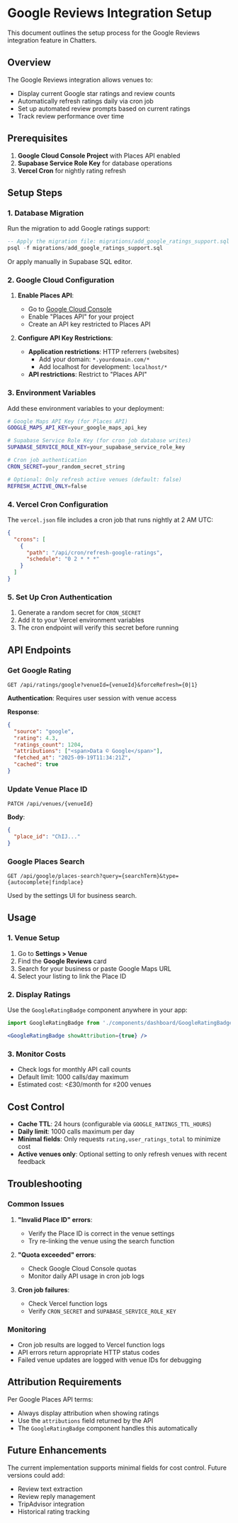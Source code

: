 # Google Reviews Integration Setup

This document outlines the setup process for the Google Reviews integration feature in Chatters.

## Overview

The Google Reviews integration allows venues to:
- Display current Google star ratings and review counts
- Automatically refresh ratings daily via cron job
- Set up automated review prompts based on current ratings
- Track review performance over time

## Prerequisites

1. **Google Cloud Console Project** with Places API enabled
2. **Supabase Service Role Key** for database operations
3. **Vercel Cron** for nightly rating refresh

## Setup Steps

### 1. Database Migration

Run the migration to add Google ratings support:

```sql
-- Apply the migration file: migrations/add_google_ratings_support.sql
psql -f migrations/add_google_ratings_support.sql
```

Or apply manually in Supabase SQL editor.

### 2. Google Cloud Configuration

1. **Enable Places API**:
   - Go to [Google Cloud Console](https://console.cloud.google.com/)
   - Enable "Places API" for your project
   - Create an API key restricted to Places API

2. **Configure API Key Restrictions**:
   - **Application restrictions**: HTTP referrers (websites)
     - Add your domain: `*.yourdomain.com/*`
     - Add localhost for development: `localhost/*`
   - **API restrictions**: Restrict to "Places API"

### 3. Environment Variables

Add these environment variables to your deployment:

```bash
# Google Maps API Key (for Places API)
GOOGLE_MAPS_API_KEY=your_google_maps_api_key

# Supabase Service Role Key (for cron job database writes)
SUPABASE_SERVICE_ROLE_KEY=your_supabase_service_role_key

# Cron job authentication
CRON_SECRET=your_random_secret_string

# Optional: Only refresh active venues (default: false)
REFRESH_ACTIVE_ONLY=false
```

### 4. Vercel Cron Configuration

The `vercel.json` file includes a cron job that runs nightly at 2 AM UTC:

```json
{
  "crons": [
    {
      "path": "/api/cron/refresh-google-ratings",
      "schedule": "0 2 * * *"
    }
  ]
}
```

### 5. Set Up Cron Authentication

1. Generate a random secret for `CRON_SECRET`
2. Add it to your Vercel environment variables
3. The cron endpoint will verify this secret before running

## API Endpoints

### Get Google Rating
```
GET /api/ratings/google?venueId={venueId}&forceRefresh={0|1}
```

**Authentication**: Requires user session with venue access

**Response**:
```json
{
  "source": "google",
  "rating": 4.3,
  "ratings_count": 1204,
  "attributions": ["<span>Data © Google</span>"],
  "fetched_at": "2025-09-19T11:34:21Z",
  "cached": true
}
```

### Update Venue Place ID
```
PATCH /api/venues/{venueId}
```

**Body**:
```json
{
  "place_id": "ChIJ..."
}
```

### Google Places Search
```
GET /api/google/places-search?query={searchTerm}&type={autocomplete|findplace}
```

Used by the settings UI for business search.

## Usage

### 1. Venue Setup

1. Go to **Settings > Venue**
2. Find the **Google Reviews** card
3. Search for your business or paste Google Maps URL
4. Select your listing to link the Place ID

### 2. Display Ratings

Use the `GoogleRatingBadge` component anywhere in your app:

```jsx
import GoogleRatingBadge from './components/dashboard/GoogleRatingBadge';

<GoogleRatingBadge showAttribution={true} />
```

### 3. Monitor Costs

- Check logs for monthly API call counts
- Default limit: 1000 calls/day maximum
- Estimated cost: <£30/month for ≤200 venues

## Cost Control

- **Cache TTL**: 24 hours (configurable via `GOOGLE_RATINGS_TTL_HOURS`)
- **Daily limit**: 1000 calls maximum per day
- **Minimal fields**: Only requests `rating,user_ratings_total` to minimize cost
- **Active venues only**: Optional setting to only refresh venues with recent feedback

## Troubleshooting

### Common Issues

1. **"Invalid Place ID" errors**:
   - Verify the Place ID is correct in the venue settings
   - Try re-linking the venue using the search function

2. **"Quota exceeded" errors**:
   - Check Google Cloud Console quotas
   - Monitor daily API usage in cron job logs

3. **Cron job failures**:
   - Check Vercel function logs
   - Verify `CRON_SECRET` and `SUPABASE_SERVICE_ROLE_KEY`

### Monitoring

- Cron job results are logged to Vercel function logs
- API errors return appropriate HTTP status codes
- Failed venue updates are logged with venue IDs for debugging

## Attribution Requirements

Per Google Places API terms:
- Always display attribution when showing ratings
- Use the `attributions` field returned by the API
- The `GoogleRatingBadge` component handles this automatically

## Future Enhancements

The current implementation supports minimal fields for cost control. Future versions could add:

- Review text extraction
- Review reply management
- TripAdvisor integration
- Historical rating tracking